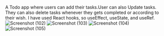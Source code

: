 A Todo app where users can add their tasks.User can also Update tasks. They can also delete tasks whenever they gets completed or according to their wish. I have used React hooks, so useEffect, useState, and useRef.
![Screenshot (102)](https://user-images.githubusercontent.com/63410280/164475486-3a47d6d2-e9ec-4c68-8ea8-b596b301698a.png)
![Screenshot (103)](https://user-images.githubusercontent.com/63410280/164475517-513e2944-d0e8-4770-920f-d673851528f8.png)
![Screenshot (104)](https://user-images.githubusercontent.com/63410280/164475522-0a010fea-424e-4901-9ebc-13fd01e17b95.png)
![Screenshot (105)](https://user-images.githubusercontent.com/63410280/164475529-d0ce1870-1b11-49b6-b6e9-cddbb2637995.png)
